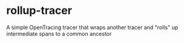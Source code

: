 # rollup-tracer
A simple OpenTracing tracer that wraps another tracer and "rolls" up intermediate spans to a common ancestor
